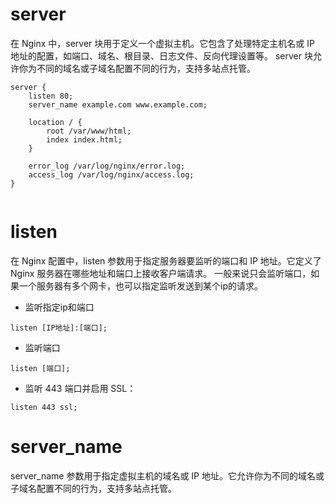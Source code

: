 # server
在 Nginx 中，server 块用于定义一个虚拟主机。它包含了处理特定主机名或 IP 地址的配置，如端口、域名、根目录、日志文件、反向代理设置等。
server 块允许你为不同的域名或子域名配置不同的行为，支持多站点托管。

```nginx
server {
    listen 80;
    server_name example.com www.example.com;

    location / {
        root /var/www/html;
        index index.html;
    }

    error_log /var/log/nginx/error.log;
    access_log /var/log/nginx/access.log;
}


```

# listen 

在 Nginx 配置中，listen 参数用于指定服务器要监听的端口和 IP 地址。它定义了 Nginx 服务器在哪些地址和端口上接收客户端请求。
一般来说只会监听端口，如果一个服务器有多个网卡，也可以指定监听发送到某个ip的请求。

- 监听指定ip和端口
```ngingx
listen [IP地址]:[端口];
```
- 监听端口
```nginx
listen [端口];
```
- 监听 443 端口并启用 SSL：
```nginx
listen 443 ssl;
```

# server_name
server_name 参数用于指定虚拟主机的域名或 IP 地址。它允许你为不同的域名或子域名配置不同的行为，支持多站点托管。




